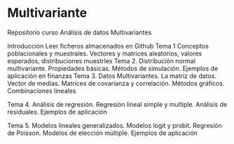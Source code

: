 # Multivariante
Repositorio curso Análisis de datos Multivariantes


Introducción
Leer ficheros almacenados en Github
Tema 1 Conceptos poblacionales y muestrales. Vectores y matrices aleatorios, valores esperados, distribuciones muestrles
Tema 2. Distribución normal multivariante. Propiedades básicas. Métodos de simulación. Ejemplos de aplicación en finanzas
Tema 3. Datos Multivariantes. La matriz de datos. Vector de medias. Matrices de covarianza y correlación. Métodos gráficos. Combinaciones lineales

Tema 4. Análisis de regresión. Regresión lineal simple y multiple. Análisis de residuales. Ejemplos de aplicación

Tema 5. Modelos lineales generalizados. Modelos logit y probit. Regresión de Poisson. Modelos de elección múltiple. Ejemplos de aplicación

